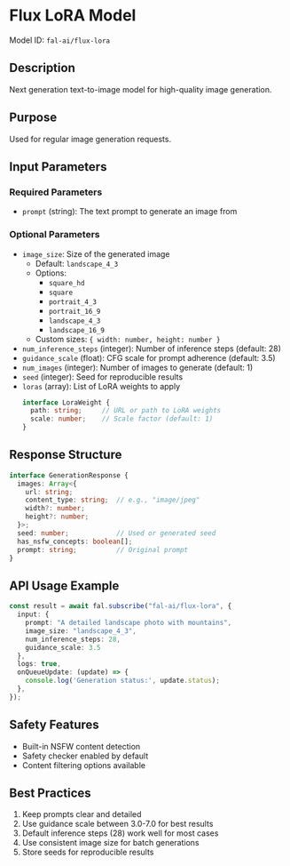 # Flux LoRA Model

Model ID: `fal-ai/flux-lora`

## Description
Next generation text-to-image model for high-quality image generation.

## Purpose
Used for regular image generation requests.

## Input Parameters

### Required Parameters
- `prompt` (string): The text prompt to generate an image from

### Optional Parameters
- `image_size`: Size of the generated image
  - Default: `landscape_4_3`
  - Options: 
    - `square_hd`
    - `square`
    - `portrait_4_3`
    - `portrait_16_9`
    - `landscape_4_3`
    - `landscape_16_9`
  - Custom sizes: `{ width: number, height: number }`
- `num_inference_steps` (integer): Number of inference steps (default: 28)
- `guidance_scale` (float): CFG scale for prompt adherence (default: 3.5)
- `num_images` (integer): Number of images to generate (default: 1)
- `seed` (integer): Seed for reproducible results
- `loras` (array): List of LoRA weights to apply
  ```typescript
  interface LoraWeight {
    path: string;     // URL or path to LoRA weights
    scale: number;    // Scale factor (default: 1)
  }
  ```

## Response Structure

```typescript
interface GenerationResponse {
  images: Array<{
    url: string;
    content_type: string;  // e.g., "image/jpeg"
    width?: number;
    height?: number;
  }>;
  seed: number;            // Used or generated seed
  has_nsfw_concepts: boolean[];
  prompt: string;          // Original prompt
}
```

## API Usage Example

```typescript
const result = await fal.subscribe("fal-ai/flux-lora", {
  input: {
    prompt: "A detailed landscape photo with mountains",
    image_size: "landscape_4_3",
    num_inference_steps: 28,
    guidance_scale: 3.5
  },
  logs: true,
  onQueueUpdate: (update) => {
    console.log('Generation status:', update.status);
  },
});
```

## Safety Features
- Built-in NSFW content detection
- Safety checker enabled by default
- Content filtering options available

## Best Practices
1. Keep prompts clear and detailed
2. Use guidance scale between 3.0-7.0 for best results
3. Default inference steps (28) work well for most cases
4. Use consistent image size for batch generations
5. Store seeds for reproducible results